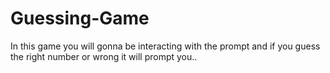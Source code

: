 # Guessing-Game
In this game you will gonna be interacting with the prompt and if you guess the right number or wrong it will prompt you..
